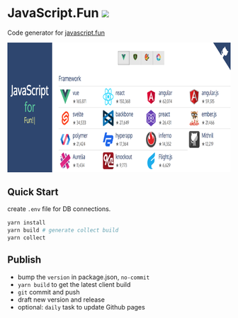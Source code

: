 # JavaScript.Fun ![](https://github.com/im6/javascript-fun/workflows/build/badge.svg)

Code generator for [javascript.fun](https://www.javascript.fun/)

<p align="center">
  <img width="800" height="292.7" src="https://github.com/im6/javascript-fun/blob/master/assets/screenshot.png" title="www.JavaScript.Fun">
</p>

## Quick Start

create `.env` file for DB connections.

```sh
yarn install
yarn build # generate collect build
yarn collect
```

## Publish

- bump the `version` in package.json, `no-commit`
- `yarn build` to get the latest client build
- `git` commit and push
- draft new version and release
- optional: `daily` task to update Github pages
